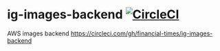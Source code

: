 
# ig-images-backend [![CircleCI](https://circleci.com/gh/Financial-Times/ig-images-backend.svg?style=svg)](https://circleci.com/gh/Financial-Times/ig-images-backend)

AWS images backend
https://circleci.com/gh/financial-times/ig-images-backend

